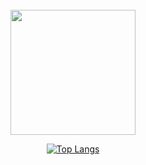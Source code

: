 <!--
**UkiMahfuda/UkiMahfuda** is a ✨ _special_ ✨ repository because its `README.md` (this file) appears on your GitHub profile.

Here are some ideas to get you started:

- 🔭 I’m currently working on ...
- 🌱 I’m currently learning ...
- 👯 I’m looking to collaborate on ...
- 🤔 I’m looking for help with ...
- 💬 Ask me about ...
- 📫 How to reach me: ...
- 😄 Pronouns: ...
- ⚡ Fun fact: ...
-->
<!--
![Anurag's GitHub stats](https://github-readme-stats.vercel.app/api?username=ukimahfuda&show_icons=true&theme=react&hide_border=true&border_radius=15&card_width=900)

[![GitHub Streak](https://github-readme-streak-stats.herokuapp.com?user=Uki%20Mahfuda&theme=react&hide_border=true&border_radius=15&card_width=900)](https://git.io/streak-stats)
-->
<br>
<div align="center">
  <a href="https://github.com/ukimahfuda">
  <img height=200 align="center" src="https://github-readme-stats.vercel.app/api?username=ukimahfuda&show_icons=true&theme=react&hide_border=true&border_radius=20&card_width=350" />
</a>
<!--   <img height=200 align="center" src="https://github-readme-streak-stats.herokuapp.com?user=Uki%20Mahfuda&theme=react&hide_border=true&border_radius=20&card_width=350)]https://git.io/streak-stats" />
 -->
  <a href="https://github.com/ukimahfuda">
    
  ![Top Langs](https://github-readme-stats.vercel.app/api/top-langs/?username=ukimahfuda&layout=compact&border_radius=20&card_width=815&theme=react&hide_border=true&hide=SCSS,Less,Cmake )
</a>
</div>





